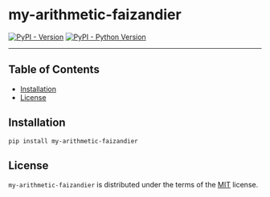 # my-arithmetic-faizandier

[![PyPI - Version](https://img.shields.io/pypi/v/my-arithmetic-faizandier.svg)](https://pypi.org/project/my-arithmetic-faizandier)
[![PyPI - Python Version](https://img.shields.io/pypi/pyversions/my-arithmetic-faizandier.svg)](https://pypi.org/project/my-arithmetic-faizandier)

-----

## Table of Contents

- [Installation](#installation)
- [License](#license)

## Installation

```console
pip install my-arithmetic-faizandier
```

## License

`my-arithmetic-faizandier` is distributed under the terms of the [MIT](https://spdx.org/licenses/MIT.html) license.
